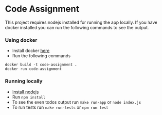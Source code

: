 # Code Assignment

This project requires nodejs installed for running the app locally. If you have docker installed you can run the following commands to see the output.

### Using docker

- Install docker [here](https://docs.docker.com/engine/install/)
- Run the following commands

```shell
docker build -t code-assignment .
docker run code-assignment
```

### Running locally

- [Install nodejs](https://nodejs.org/en/download/package-manager)
- Run `npm install`
- To see the even todos output run `make run-app` or `node index.js`
- To run tests run `make run-tests` or `npm run test`